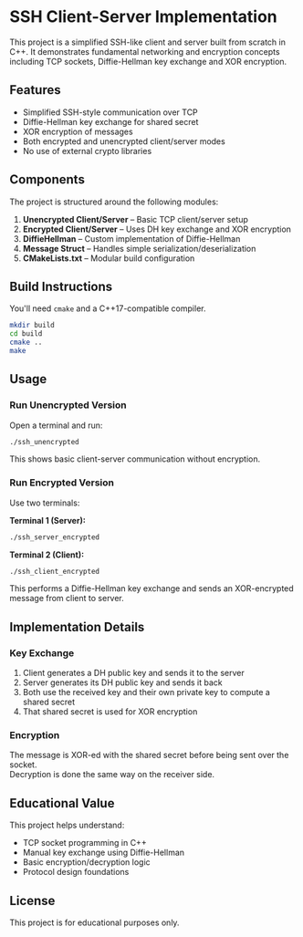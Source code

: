 # SSH Client-Server Implementation

This project is a simplified SSH-like client and server built from scratch in C++. It demonstrates fundamental networking and encryption concepts including TCP sockets, Diffie-Hellman key exchange and XOR encryption.

## Features

- Simplified SSH-style communication over TCP  
- Diffie-Hellman key exchange for shared secret  
- XOR encryption of messages 
- Both encrypted and unencrypted client/server modes  
- No use of external crypto libraries  

## Components

The project is structured around the following modules:

1. **Unencrypted Client/Server** – Basic TCP client/server setup  
2. **Encrypted Client/Server** – Uses DH key exchange and XOR encryption  
3. **DiffieHellman** – Custom implementation of Diffie-Hellman  
4. **Message Struct** – Handles simple serialization/deserialization  
5. **CMakeLists.txt** – Modular build configuration

## Build Instructions

You'll need `cmake` and a C++17-compatible compiler.

```bash
mkdir build
cd build
cmake ..
make
```

## Usage

### Run Unencrypted Version

Open a terminal and run:

```bash
./ssh_unencrypted
```

This shows basic client-server communication without encryption.

### Run Encrypted Version

Use two terminals:

**Terminal 1 (Server):**

```bash
./ssh_server_encrypted
```

**Terminal 2 (Client):**

```bash
./ssh_client_encrypted
```

This performs a Diffie-Hellman key exchange and sends an XOR-encrypted message from client to server.

## Implementation Details

### Key Exchange

1. Client generates a DH public key and sends it to the server  
2. Server generates its DH public key and sends it back  
3. Both use the received key and their own private key to compute a shared secret  
4. That shared secret is used for XOR encryption

### Encryption

The message is XOR-ed with the shared secret before being sent over the socket.  
Decryption is done the same way on the receiver side.

## Educational Value

This project helps understand:

- TCP socket programming in C++  
- Manual key exchange using Diffie-Hellman  
- Basic encryption/decryption logic  
- Protocol design foundations  

## License

This project is for educational purposes only.  

